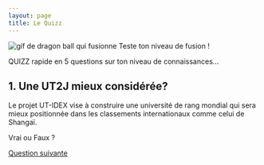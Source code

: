 ```yaml
---
layout: page
title: Le Quizz
---
```


<img src="https://media.giphy.com/media/PvDM6QHuLPCxi/giphy.gif" alt="gif de dragon ball qui fusionne"/>
Teste ton niveau de fusion ! 

QUIZZ rapide en 5 questions sur ton niveau de connaissances...

<section>
<h2>1. Une UT2J mieux considérée?</h2>

<p>Le projet UT-IDEX vise à construire une université de rang mondial qui sera mieux positionnée dans les classements internationaux comme celui de Shangaï.</p>

<p class="more"><a href="#"></a>Vrai ou Faux ?</p>

<div class="details" style="display:none">
FAUX !

Se regrouper n’est pas l’assurance de remonter dans ces classements. L’exemple de Strasbourg qui a fusionné dès 2009 est là pour le prouver. Au classement QS 2018, Strasbourg passe de la 260° à la 303°. 
« De manière générale, à l’exception de l’ENS Lyon, qui progresse de 20 places, les établissements français rétrogradent dans le classement. La faute à un « manque de moyens ». <em>L’Alsace</em> le 10/06/2017.
</div>

</section>

<a href="../quizz-q2">Question suivante</a>





